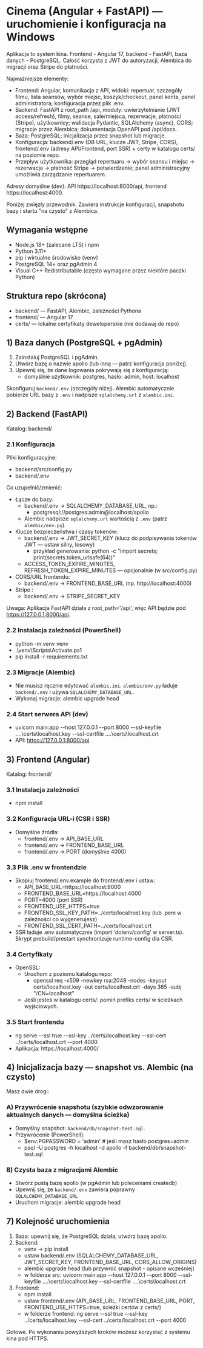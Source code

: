 # Cinema (Angular + FastAPI) — uruchomienie i konfiguracja na Windows
Aplikacja to system kina. Frontend - Angular 17, backend - FastAPI, baza danych - PostgreSQL. Całość korzysta z JWT do autoryzacji, Alembica do migracji oraz Stripe do płatności.

Najważniejsze elementy:
- Frontend: Angular, komunikacja z API, widoki: repertuar, szczegóły filmu, lista seansów, wybór miejsc, koszyk/checkout, panel konta, panel administratora; konfiguracja przez plik .env.
- Backend: FastAPI z root_path /api, moduły: uwierzytelnianie (JWT access/refresh), filmy, seanse, sale/miejsca, rezerwacje, płatności (Stripe), użytkownicy; walidacja Pydantic, SQLAlchemy (async), CORS; migracje przez Alembica; dokumentacja OpenAPI pod /api/docs.
- Baza: PostgreSQL; inicjalizacja przez snapshot lub migracje.
- Konfiguracja: backend/.env (DB URL, klucze JWT, Stripe, CORS), frontend/.env (adresy API/Frontend, port SSR) + certy w katalogu certs/ na poziomie repo.
- Przepływ użytkownika: przegląd repertuaru → wybór seansu i miejsc → rezerwacja → płatność Stripe → potwierdzenie; panel administracyjny umożliwia zarządzanie repertuarem.

Adresy domyślne (dev): API https://localhost:8000/api, frontend https://localhost:4000.

Poniżej zwięzły przewodnik. Zawiera instrukcje konfiguracji, snapshotu bazy i startu "na czysto" z Alembica.

## Wymagania wstępne
- Node.js 18+ (zalecane LTS) i npm
- Python 3.11+
- pip i wirtualne środowisko (venv)
- PostgreSQL 14+ oraz pgAdmin 4
- Visual C++ Redistributable (często wymagane przez niektóre paczki Python)

## Struktura repo (skrócona)
- backend/ — FastAPI, Alembic, zależności Pythona
- frontend/ — Angular 17 
- certs/ — lokalne certyfikaty deweloperskie (nie dodawaj do repo)

## 1) Baza danych (PostgreSQL + pgAdmin)
1. Zainstaluj PostgreSQL i pgAdmin.
2. Utwórz bazę o nazwie apollo (lub inną — patrz konfiguracja poniżej).
3. Upewnij się, że dane logowania pokrywają się z konfiguracją:
   - domyślnie użytkownik: postgres, hasło: admin, host: localhost

Skonfiguruj `backend/.env` (szczegóły niżej). Alembic automatycznie pobierze URL bazy z `.env` i nadpisze `sqlalchemy.url` z `alembic.ini`.

## 2) Backend (FastAPI)
Katalog: backend/

### 2.1 Konfiguracja
Pliki konfiguracyjne:
- backend/src/config.py
- backend/.env

Co uzupełnić/zmienić:
- Łącze do bazy:
  - backend/.env → SQLALCHEMY_DATABASE_URL, np.:
    - postgresql://postgres:admin@localhost/apollo
  - Alembic nadpisze `sqlalchemy.url` wartością z `.env` (patrz `alembic/env.py`).
- Klucze bezpieczeństwa i czasy tokenów:
  - backend/.env → JWT_SECRET_KEY (klucz do podpisywania tokenów JWT — ustaw silny, losowy)
    - przykład generowania: python -c "import secrets; print(secrets.token_urlsafe(64))"
  - ACCESS_TOKEN_EXPIRE_MINUTES, REFRESH_TOKEN_EXPIRE_MINUTES — opcjonalnie (w src/config.py)
- CORS/URL frontendu:
  - backend/.env → FRONTEND_BASE_URL (np. http://localhost:4000)
- Stripe :
  - backend/.env → STRIPE_SECRET_KEY

Uwaga: Aplikacja FastAPI działa z root_path='/api', więc API będzie pod https://127.0.0.1:8000/api.

### 2.2 Instalacja zależności (PowerShell)
- python -m venv venv
- .\venv\Scripts\Activate.ps1
- pip install -r requirements.txt

### 2.3 Migracje (Alembic)
- Nie musisz ręcznie edytować `alembic.ini`. `alembic/env.py` ładuje `backend/.env` i używa `SQLALCHEMY_DATABASE_URL`.
- Wykonaj migracje: alembic upgrade head

### 2.4 Start serwera API (dev)
- uvicorn main:app --host 127.0.0.1 --port 8000 --ssl-keyfile ..\..\certs\localhost.key --ssl-certfile ..\..\certs\localhost.crt
- API: https://127.0.0.1:8000/api

## 3) Frontend (Angular)
Katalog: frontend/

### 3.1 Instalacja zależności
- npm install

### 3.2 Konfiguracja URL-i (CSR i SSR)
- Domyślne źródła:
  - frontend/.env → API_BASE_URL
  - frontend/.env → FRONTEND_BASE_URL
  - frontend/.env → PORT (domyślnie 4000)

### 3.3 Plik .env w frontendzie
- Skopiuj frontend/.env.example do frontend/.env i ustaw:
  - API_BASE_URL=https://localhost:8000
  - FRONTEND_BASE_URL=https://localhost:4000
  - PORT=4000 (port SSR)
  - FRONTEND_USE_HTTPS=true
  - FRONTEND_SSL_KEY_PATH=../certs/localhost.key (lub .pem w zależności co wygenerujesz)
  - FRONTEND_SSL_CERT_PATH=../certs/localhost.crt
- SSR ładuje .env automatycznie (import 'dotenv/config' w server.ts). Skrypt prebuild/prestart synchronizuje runtime-config dla CSR.

### 3.4 Certyfikaty
- OpenSSL:
  - Uruchom z poziomu katalogu repo:
    - openssl req -x509 -newkey rsa:2048 -nodes -keyout certs/localhost.key -out certs/localhost.crt -days 365 -subj "/CN=localhost"
  - Jeśli jesteś w katalogu certs/: pomiń prefiks certs/ w ścieżkach wyjściowych.

### 3.5 Start frontendu
- ng serve --ssl true --ssl-key ../certs/localhost.key --ssl-cert ../certs/localhost.crt --port 4000
- Aplikacja: https://localhost:4000/


## 4) Inicjalizacja bazy — snapshot vs. Alembic (na czysto)
Masz dwie drogi:

### A) Przywrócenie snapshotu (szybkie odwzorowanie aktualnych danych — domyślna ścieżka)
- Domyślny snapshot: `backend/db/snapshot-test.sql`.
- Przywrócenie (PowerShell):
  - $env:PGPASSWORD = 'admin'   # jeśli masz hasło postgres=admin
  - psql -U postgres -h localhost -d apollo -f backend/db/snapshot-test.sql

### B) Czysta baza z migracjami Alembic
- Stwórz pustą bazę apollo (w pgAdmin lub poleceniami createdb)
- Upewnij się, że `backend/.env` zawiera poprawny `SQLALCHEMY_DATABASE_URL`
- Uruchom migracje: alembic upgrade head

## 7) Kolejność uruchomienia 
1. Baza: upewnij się, że PostgreSQL działa; utwórz bazę apollo.
2. Backend:
   - venv → pip install
   - ustaw backend/.env (SQLALCHEMY_DATABASE_URL, JWT_SECRET_KEY, FRONTEND_BASE_URL, CORS_ALLOW_ORIGINS)
   - alembic upgrade head (lub przywróć snapshot - opisane wcześniej)
   - w folderze src:
     uvicorn main:app --host 127.0.0.1 --port 8000 --ssl-keyfile ..\..\certs\localhost.key --ssl-certfile ..\..\certs\localhost.crt
3. Frontend:
   - npm install
   - ustaw frontend/.env (API_BASE_URL, FRONTEND_BASE_URL, PORT, FRONTEND_USE_HTTPS=true, ścieżki certów z certs/)
   - w folderze frontend:
     ng serve --ssl true --ssl-key ../certs/localhost.key --ssl-cert ../certs/localhost.crt --port 4000

Gotowe. Po wykonaniu powyższych kroków możesz korzystać z systemu kina pod HTTPS.
